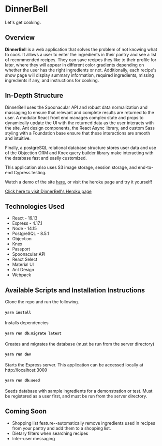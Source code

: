 # DinnerBell

Let's get cooking.

## Overview

<b>DinnerBell</b> is a web application that solves the problem of not knowing what to cook. It allows a user to enter the ingredients in their pantry and see a list of recommended recipes. They can save recipes they like to their profile for later, where they will appear in different color gradients depending on whether the user has the right ingredients or not. Additionally, each recipe's show page will display summary information, required ingredients, missing ingredients if any, and instructions for cooking.

## In-Depth Structure

DinnerBell uses the Spoonacular API and robust data normalization and massaging to ensure that relevant and complete results are returned to the user. A modular React front end manages complex state and props to dynamically update the UI with the returned data as the user interacts with the site. Ant design components, the React Async library, and custom Sass styling with a Foundation base ensure that these interactions are smooth and intuitive.

Finally, a postgreSQL relational database structure stores user data and use of the Objection ORM and Knex query builder library make interacting with the database fast and easily customized.

This application also uses S3 image storage, session storage, and end-to-end Cypress testing.

Watch a demo of the site [here](), or visit the heroku page and try it yourself!

[Click here to visit DinnerBell's Heroku page](https://launch31-dinner-bell-app.herokuapp.com/)

## Technologies Used

- React - 16.13
- Express - 4.17.1
- Node - 14.15
- PostgreSQL - 8.5.1
- Objection
- Knex
- Passport
- Spoonacular API
- React Select
- Material UI
- Ant Design
- Webpack

## Available Scripts and Installation Instructions

Clone the repo and run the following.

#### `yarn install`

Installs dependencies

#### `yarn run db:migrate latest`

Creates and migrates the database (must be run from the server directory)

#### `yarn run dev`

Starts the Express server. This application can be accessed locally at http://localhost:3000

#### `yarn run db:seed`

Seeds database with sample ingredients for a demonstration or test. Must be registered as a user first, and must be run from the server directory.

## Coming Soon

- Shopping list feature--automatically remove ingredients used in recipes from your pantry and add them to a shopping list.
- Dietary filters when searching recipes
- Inter-user messaging
